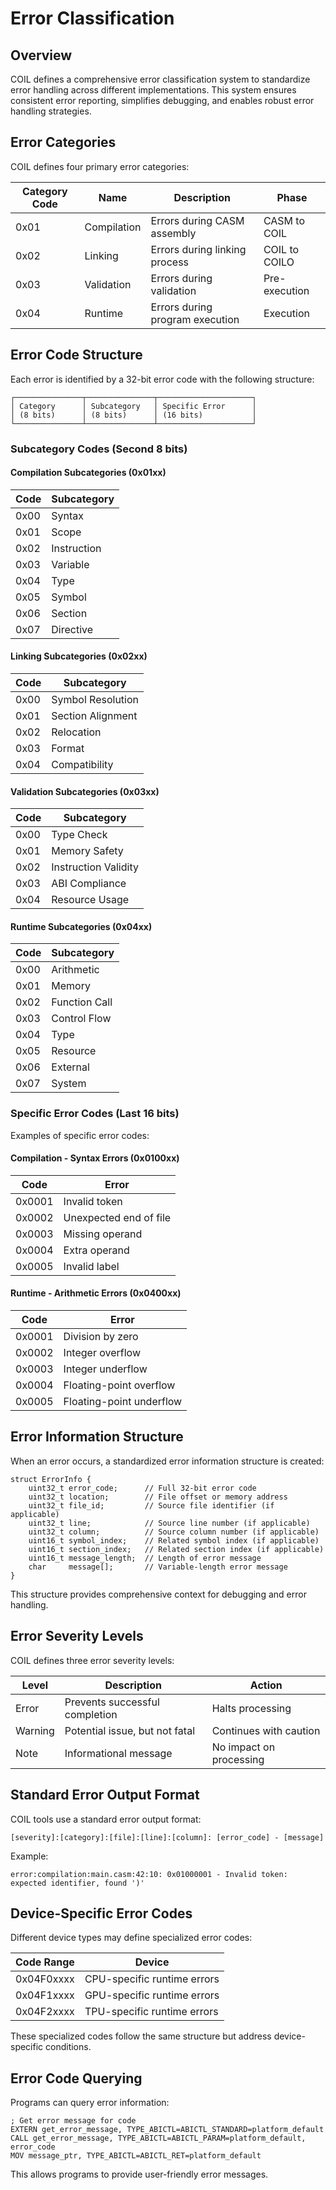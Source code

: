 # Error Classification

## Overview

COIL defines a comprehensive error classification system to standardize error handling across different implementations. This system ensures consistent error reporting, simplifies debugging, and enables robust error handling strategies.

## Error Categories

COIL defines four primary error categories:

| Category Code | Name | Description | Phase |
|---------------|------|-------------|-------|
| 0x01 | Compilation | Errors during CASM assembly | CASM to COIL |
| 0x02 | Linking | Errors during linking process | COIL to COILO |
| 0x03 | Validation | Errors during validation | Pre-execution |
| 0x04 | Runtime | Errors during program execution | Execution |

## Error Code Structure

Each error is identified by a 32-bit error code with the following structure:

```
┌───────────────┬───────────────┬─────────────────────┐
│ Category      │ Subcategory   │ Specific Error      │
│ (8 bits)      │ (8 bits)      │ (16 bits)           │
└───────────────┴───────────────┴─────────────────────┘
```

### Subcategory Codes (Second 8 bits)

#### Compilation Subcategories (0x01xx)

| Code | Subcategory |
|------|-------------|
| 0x00 | Syntax |
| 0x01 | Scope |
| 0x02 | Instruction |
| 0x03 | Variable |
| 0x04 | Type |
| 0x05 | Symbol |
| 0x06 | Section |
| 0x07 | Directive |

#### Linking Subcategories (0x02xx)

| Code | Subcategory |
|------|-------------|
| 0x00 | Symbol Resolution |
| 0x01 | Section Alignment |
| 0x02 | Relocation |
| 0x03 | Format |
| 0x04 | Compatibility |

#### Validation Subcategories (0x03xx)

| Code | Subcategory |
|------|-------------|
| 0x00 | Type Check |
| 0x01 | Memory Safety |
| 0x02 | Instruction Validity |
| 0x03 | ABI Compliance |
| 0x04 | Resource Usage |

#### Runtime Subcategories (0x04xx)

| Code | Subcategory |
|------|-------------|
| 0x00 | Arithmetic |
| 0x01 | Memory |
| 0x02 | Function Call |
| 0x03 | Control Flow |
| 0x04 | Type |
| 0x05 | Resource |
| 0x06 | External |
| 0x07 | System |

### Specific Error Codes (Last 16 bits)

Examples of specific error codes:

#### Compilation - Syntax Errors (0x0100xx)

| Code | Error |
|------|-------|
| 0x0001 | Invalid token |
| 0x0002 | Unexpected end of file |
| 0x0003 | Missing operand |
| 0x0004 | Extra operand |
| 0x0005 | Invalid label |

#### Runtime - Arithmetic Errors (0x0400xx)

| Code | Error |
|------|-------|
| 0x0001 | Division by zero |
| 0x0002 | Integer overflow |
| 0x0003 | Integer underflow |
| 0x0004 | Floating-point overflow |
| 0x0005 | Floating-point underflow |

## Error Information Structure

When an error occurs, a standardized error information structure is created:

```
struct ErrorInfo {
    uint32_t error_code;      // Full 32-bit error code
    uint32_t location;        // File offset or memory address
    uint32_t file_id;         // Source file identifier (if applicable)
    uint32_t line;            // Source line number (if applicable)
    uint32_t column;          // Source column number (if applicable)
    uint16_t symbol_index;    // Related symbol index (if applicable)
    uint16_t section_index;   // Related section index (if applicable)
    uint16_t message_length;  // Length of error message
    char     message[];       // Variable-length error message
}
```

This structure provides comprehensive context for debugging and error handling.

## Error Severity Levels

COIL defines three error severity levels:

| Level | Description | Action |
|-------|-------------|--------|
| Error | Prevents successful completion | Halts processing |
| Warning | Potential issue, but not fatal | Continues with caution |
| Note | Informational message | No impact on processing |

## Standard Error Output Format

COIL tools use a standard error output format:

```
[severity]:[category]:[file]:[line]:[column]: [error_code] - [message]
```

Example:
```
error:compilation:main.casm:42:10: 0x01000001 - Invalid token: expected identifier, found ')'
```

## Device-Specific Error Codes

Different device types may define specialized error codes:

| Code Range | Device |
|------------|--------|
| 0x04F0xxxx | CPU-specific runtime errors |
| 0x04F1xxxx | GPU-specific runtime errors |
| 0x04F2xxxx | TPU-specific runtime errors |

These specialized codes follow the same structure but address device-specific conditions.

## Error Code Querying

Programs can query error information:

```
; Get error message for code
EXTERN get_error_message, TYPE_ABICTL=ABICTL_STANDARD=platform_default
CALL get_error_message, TYPE_ABICTL=ABICTL_PARAM=platform_default, error_code
MOV message_ptr, TYPE_ABICTL=ABICTL_RET=platform_default
```

This allows programs to provide user-friendly error messages.